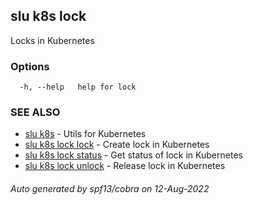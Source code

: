 ## slu k8s lock

Locks in Kubernetes

### Options

```
  -h, --help   help for lock
```

### SEE ALSO

* [slu k8s](slu_k8s.md)	 - Utils for Kubernetes
* [slu k8s lock lock](slu_k8s_lock_lock.md)	 - Create lock in Kubernetes
* [slu k8s lock status](slu_k8s_lock_status.md)	 - Get status of lock in Kubernetes
* [slu k8s lock unlock](slu_k8s_lock_unlock.md)	 - Release lock in Kubernetes

###### Auto generated by spf13/cobra on 12-Aug-2022
